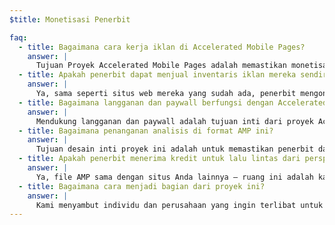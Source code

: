 ```yaml
---
$title: Monetisasi Penerbit

faq:
  - title: Bagaimana cara kerja iklan di Accelerated Mobile Pages?
    answer: |
      Tujuan Proyek Accelerated Mobile Pages adalah memastikan monetisasi iklan yang efektif di web seluler ketika merangkul pendekatan yang berfokus pada pengguna. Dengan konteks tersebut, tujuannya adalah untuk memberikan dukungan bagi rentang format, jaringan, dan teknologi iklan yang komprehensif di Accelerated Mobile Pages. Oleh karena itu, mereka yang terlibat dalam proyek ini juga akan terlibat dalam penyusunan Praktik Iklan Berkelanjutan untuk memastikan bahwa iklan di file AMP cepat, aman, menarik, dan efektif bagi pengguna.
  - title: Apakah penerbit dapat menjual inventaris iklan mereka sendiri?
    answer: |
      Ya, sama seperti situs web mereka yang sudah ada, penerbit mengontrol inventaris iklan dan cara mereka menjualnya.
  - title: Bagaimana langganan dan paywall berfungsi dengan Accelerated Mobile Pages?
    answer: |
      Mendukung langganan dan paywall adalah tujuan inti dari proyek Accelerated Mobile Pages. Saat ini AMP mendukung framework dengan akses fleksibel yang membuat penerbit dapat mengontrol pengalaman tampilan dokumen pelanggan, pengguna yang diukur, dan pengguna anonim.
  - title: Bagaimana penanganan analisis di format AMP ini?
    answer: |
      Tujuan desain inti proyek ini adalah untuk memastikan penerbit dapat memperoleh wawasan analisis yang kuat. Sementara dukungan analisis di rilis demo sangat terbatas, spek diharapkan memiliki dukungan untuk koleksi informasi analisis, dan berintegrasi dengan sistem pihak ke-3 tanpa mengorbankan kecepatan atau ukuran file AMP. Beberapa penyedia analisis [berpartisipasi](/id/support/faqs/supported-platforms.html#analytics) dalam proyek ini.
  - title: Apakah penerbit menerima kredit untuk lalu lintas dari perspektif pengukuran?
    answer: |
      Ya, file AMP sama dengan situs Anda lainnya – ruang ini adalah kanvas penerbit.
  - title: Bagaimana cara menjadi bagian dari proyek ini?
    answer: |
      Kami menyambut individu dan perusahaan yang ingin terlibat untuk mengisi [Github](https://github.com/ampproject/amphtml/issues/new), jadi, kami dapat menambahkan Anda ke daftar distribusi dan terus mengabari Anda jika ada informasi baru.
---
```

